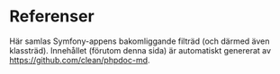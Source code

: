 # Referenser

Här samlas Symfony-appens bakomliggande filträd (och därmed även klassträd). Innehållet (förutom denna sida) är automatiskt genererat av https://github.com/clean/phpdoc-md.